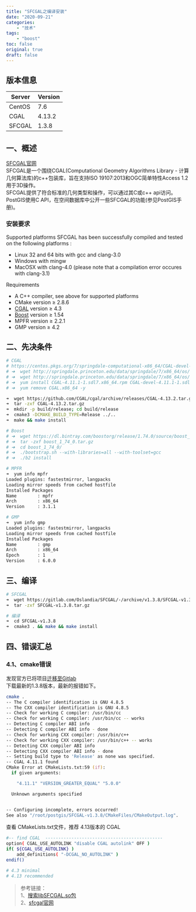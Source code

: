 ```yaml
---
title: "SFCGAL之编译安装"
date: "2020-09-21"
categories:
    - "技术"
tags:
    - "boost"
toc: false
original: true
draft: false
---
```


## 版本信息

| Server | Version |
| ------ | ------- |
| CentOS | 7.6     |
| CGAL   | 4.13.2  |
| SFCGAL | 1.3.8   |

## 一、概述

[SFCGAL官网](http://www.sfcgal.org/)  
SFCGAL是一个围绕CGAL(Computational Geometry Algorithms Library - 计算几何算法库)的c++包装库，旨在支持ISO 19107:2013和OGC简单特性Access 1.2用于3D操作。  
SFCGAL提供了符合标准的几何类型和操作，可以通过其C或c++ api访问。PostGIS使用C API，在空间数据库中公开一些SFCGAL的功能(参见PostGIS手册)。

### 安装要求

Supported platforms
SFCGAL has been successfully compiled and tested on the following platforms :

- Linux 32 and 64 bits with gcc and clang-3.0
- Windows with mingw
- MacOSX with clang-4.0 (please note that a compilation error occures with clang-3.1)

Requirements

- A C++ compiler, see above for supported platforms
- CMake version ≥ 2.8.6
- [CGAL](https://www.cgal.org/index.html) version ≥ 4.3
- [Boost](https://www.boost.org/) version ≥ 1.54
- MPFR version ≥ 2.2.1
- GMP version ≥ 4.2

## 二、先决条件

``` zsh
# CGAL
# https://centos.pkgs.org/7/springdale-computational-x86_64/CGAL-devel-4.11.1-1.sdl7.x86_64.rpm.html
# ➜  wget http://springdale.princeton.edu/data/springdale/7/x86_64/os/Computational/CGAL-4.11.1-1.sdl7.x86_64.rpm
# ➜  wget http://springdale.princeton.edu/data/springdale/7/x86_64/os/Computational/CGAL-devel-4.11.1-1.sdl7.x86_64.rpm
# ➜  yum install CGAL-4.11.1-1.sdl7.x86_64.rpm CGAL-devel-4.11.1-1.sdl7.x86_64.rpm
# ➜  yum remove CGAL.x86_64 -y

➜  wget https://github.com/CGAL/cgal/archive/releases/CGAL-4.13.2.tar.gz
➜  tar -zxf CGAL-4.13.2.tar.gz
➜  mkdir -p build/release; cd build/release
➜  cmake3 -DCMAKE_BUILD_TYPE=Release ../..
➜  make && make install

# Boost
# ➜  wget https://dl.bintray.com/boostorg/release/1.74.0/source/boost_1_74_0.tar.gz
# ➜  tar -zxf boost_1_74_0.tar.gz
# ➜  cd boost_1_74_0/
# ➜  ./bootstrap.sh --with-libraries=all --with-toolset=gcc
# ➜  ./b2 install

# MPFR
➜  yum info mpfr
Loaded plugins: fastestmirror, langpacks
Loading mirror speeds from cached hostfile
Installed Packages
Name        : mpfr
Arch        : x86_64
Version     : 3.1.1

# GMP
➜  yum info gmp
Loaded plugins: fastestmirror, langpacks
Loading mirror speeds from cached hostfile
Installed Packages
Name        : gmp
Arch        : x86_64
Epoch       : 1
Version     : 6.0.0
```

## 三、编译

``` zsh
# SFCGAL
➜  wget https://gitlab.com/Oslandia/SFCGAL/-/archive/v1.3.8/SFCGAL-v1.3.8.tar.gz
➜  tar -zxf SFCGAL-v1.3.8.tar.gz

# 编译
➜  cd SFCGAL-v1.3.8
➜  cmake3 . && make && make install
```

## 四、错误汇总

### 4.1、cmake错误

发现官方已将项目[迁移至Gitlab](https://github.com/Oslandia/SFCGAL/issues/230)  
下载最新的1.3.8版本，最新的报错如下。

``` zsh
cmake .
-- The C compiler identification is GNU 4.8.5
-- The CXX compiler identification is GNU 4.8.5
-- Check for working C compiler: /usr/bin/cc
-- Check for working C compiler: /usr/bin/cc -- works
-- Detecting C compiler ABI info
-- Detecting C compiler ABI info - done
-- Check for working CXX compiler: /usr/bin/c++
-- Check for working CXX compiler: /usr/bin/c++ -- works
-- Detecting CXX compiler ABI info
-- Detecting CXX compiler ABI info - done
-- Setting build type to 'Release' as none was specified.
-- CGAL 4.11.1 found
CMake Error at CMakeLists.txt:59 (if):
  if given arguments:

    "4.11.1" "VERSION_GREATER_EQUAL" "5.0.0"

  Unknown arguments specified


-- Configuring incomplete, errors occurred!
See also "/root/postgis/SFCGAL-v1.3.8/CMakeFiles/CMakeOutput.log".
```

查看 CMakeLists.txt文件，推荐 4.13版本的 CGAL

``` zsh
#-- find CGAL  ---------------------------------------------
option( CGAL_USE_AUTOLINK "disable CGAL autolink" OFF )
if( ${CGAL_USE_AUTOLINK} )
    add_definitions( "-DCGAL_NO_AUTOLINK" )
endif()

# 4.3 minimal
# 4.13 recommended
```

> 参考链接：  
> 1、[搜索libSFCGAL.so包](https://rpm.pbone.net/index.php3/stat/3/srodzaj/1/search/libSFCGAL.so.1%28%29%2864bit%29)  
> 2、[sfcgal官网](http://www.sfcgal.org/)  
>